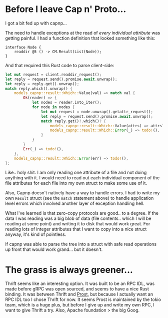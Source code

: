 # Before I leave Cap n' Proto...

I got a bit fed up with capnp...

The need to handle exceptions at the read of _every individual attribute_
was getting painful. I had a function definition that looked something
like this:

```capnp
interface Node {
    readdir @5 () -> CM.Result(List(Node));
}
```

And that required this Rust code to parse client-side:

```rust
let mut request = client.readdir_request();
let reply = request.send().promise.await.unwrap();
let reply = reply.get().unwrap();
match reply.which().unwrap() {
    models_capnp::result::Which::Value(val) => match val {
        Ok(reader) => {
            let nodes = reader.into_iter();
            for node in nodes {
                let mut request = node.unwrap().getattr_request();
                let reply = request.send().promise.await.unwrap();
                match reply.get()?.which()? {
                    models_capnp::result::Which::Value(attrs) => attrs?.get_atime(),
                    models_capnp::result::Which::Error(_) => todo!(),
                }
            }
        }
        Err(_) => todo!(),
    },
    models_capnp::result::Which::Error(err) => todo!(),
};
```

Like.. holy shit. I am only reading one attribute of a file and not doing
anything with it. I would need to read out each individual component of the
file attributes for each file into my own struct to make some use of it.

Also, Capnp doesn't natively have a way to handle errors. I had to write my own
`Result` struct (see the `match` statement above) to handle application
level errors which involved another layer of exception handling hell.

What I've learned is that zero-copy protocols are good.. to a degree. If
the data I was reading was a big blob of data (file contents.. which I will
be reading at some point) and writing it to disk that would work great.
For reading lots of integer attributes that I want to copy into a nice
struct anyway, it's kind of pointless.

If capnp was able to parse the tree into a struct with safe read
operations up front that would work grand... but it doesn't.

# The grass is always greener...

Thrift seems like an interesting option. It was built to be an RPC IDL,
was made before gRPC was open sourced, and seems to have a nice
Rust binding. It was between Thrift and [Prost](https://crates.io/crates/prost),
but because I actually want an RPC IDL too I chose Thrift for now.
It seems Prost is maintained by the tokio team, which is a huge plus,
but before I give up and write my own RPC, I want to give Thrift a try.
Also, Apache foundation > the big Goog.
